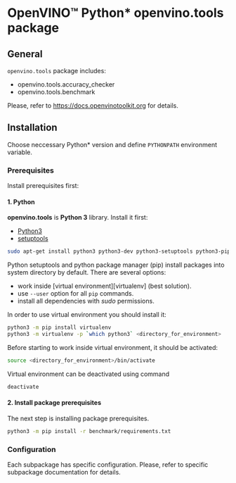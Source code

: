 # OpenVINO™ Python* openvino.tools package

## General
`openvino.tools` package includes:
* openvino.tools.accuracy_checker
* openvino.tools.benchmark

Please, refer to https://docs.openvinotoolkit.org for details.

## Installation
Choose neccessary Python\* version and define `PYTHONPATH` environment variable.

### Prerequisites

Install prerequisites first:

#### 1. Python

**openvino.tools** is **Python 3** library. Install it first:

- [Python3][python3]
- [setuptools][setuptools]

```bash
sudo apt-get install python3 python3-dev python3-setuptools python3-pip
```

Python setuptools and python package manager (pip) install packages into system directory by default. There are several options:

- work inside [virtual environment][virtualenv] (best solution).
- use `--user` option for all `pip` commands.
- install all dependencies with *sudo* permissions.

In order to use virtual environment you should install it:

```bash
python3 -m pip install virtualenv
python3 -m virtualenv -p `which python3` <directory_for_environment>
```

Before starting to work inside virtual environment, it should be activated:

```bash
source <directory_for_environment>/bin/activate
```

Virtual environment can be deactivated using command

```bash
deactivate
```

#### 2. Install package prerequisites

The next step is installing package prerequisites.

```bash
python3 -m pip install -r benchmark/requirements.txt
```

### Configuration

Each subpackage has specific configuration. Please, refer to specific subpackage documentation for details.

[python3]: https://www.python.org/downloads/
[setuptools]: https://pypi.python.org/pypi/setuptools

